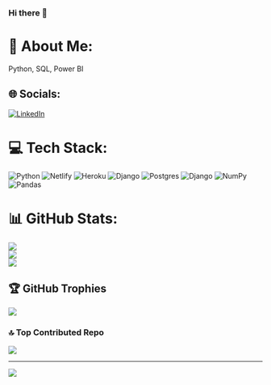 ### Hi there 👋
# 💫 About Me:
Python, SQL, Power BI


## 🌐 Socials:
[![LinkedIn](https://img.shields.io/badge/LinkedIn-%230077B5.svg?logo=linkedin&logoColor=white)](https://linkedin.com/in/linkedin.com/in/shubhangi-nannware-a10b59210) 

# 💻 Tech Stack:
![Python](https://img.shields.io/badge/python-3670A0?style=for-the-badge&logo=python&logoColor=ffdd54) ![Netlify](https://img.shields.io/badge/netlify-%23000000.svg?style=for-the-badge&logo=netlify&logoColor=#00C7B7) ![Heroku](https://img.shields.io/badge/heroku-%23430098.svg?style=for-the-badge&logo=heroku&logoColor=white) ![Django](https://img.shields.io/badge/django-%23092E20.svg?style=for-the-badge&logo=django&logoColor=white) ![Postgres](https://img.shields.io/badge/postgres-%23316192.svg?style=for-the-badge&logo=postgresql&logoColor=white) ![Django](https://img.shields.io/badge/django-%23092E20.svg?style=for-the-badge&logo=django&logoColor=white) ![NumPy](https://img.shields.io/badge/numpy-%23013243.svg?style=for-the-badge&logo=numpy&logoColor=white) ![Pandas](https://img.shields.io/badge/pandas-%23150458.svg?style=for-the-badge&logo=pandas&logoColor=white)
# 📊 GitHub Stats:
![](https://github-readme-stats.vercel.app/api?username=shubhanginannaware&theme=dark&hide_border=false&include_all_commits=true&count_private=true)<br/>
![](https://github-readme-streak-stats.herokuapp.com/?user=shubhanginannaware&theme=dark&hide_border=false)<br/>
![](https://github-readme-stats.vercel.app/api/top-langs/?username=shubhanginannaware&theme=dark&hide_border=false&include_all_commits=true&count_private=true&layout=compact)

## 🏆 GitHub Trophies
![](https://github-profile-trophy.vercel.app/?username=shubhanginannaware&theme=radical&no-frame=false&no-bg=false&margin-w=4)

### 🔝 Top Contributed Repo
![](https://github-contributor-stats.vercel.app/api?username=shubhanginannaware&limit=5&theme=dark&combine_all_yearly_contributions=true)

---
[![](https://visitcount.itsvg.in/api?id=shubhanginannaware&icon=0&color=0)](https://visitcount.itsvg.in)

<!-- Proudly created with GPRM ( https://gprm.itsvg.in ) -->
